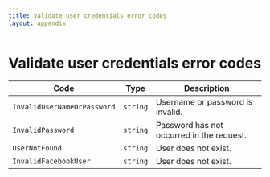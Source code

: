 ```yaml
---
title: Validate user credentials error codes
layout: appendix
---
```


# Validate user credentials error codes

Code       					 | Type      | Description
-----------------------------|-----------|----------------------------------------------
`InvalidUserNameOrPassword`  |`string`   | Username or password is invalid.
`InvalidPassword`            |`string`   | Password has not occurred in the request.
`UserNotFound`               |`string`   | User does not exist.
`InvalidFacebookUser`        |`string`   | User does not exist.


